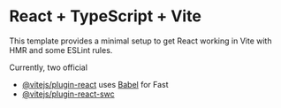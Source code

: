 # React + TypeScript + Vite

This template provides a minimal setup to get React working in Vite with HMR and some ESLint rules.

Currently, two official
- [@vitejs/plugin-react](https://github.com/vitejs/vite-plugin-react/blob/main/packages/plugin-react/README.md) uses [Babel](https://babeljs.io/) for Fast 
- [@vitejs/plugin-react-swc](https://github.com/vitejs/vite-plugin-react-swc) 


